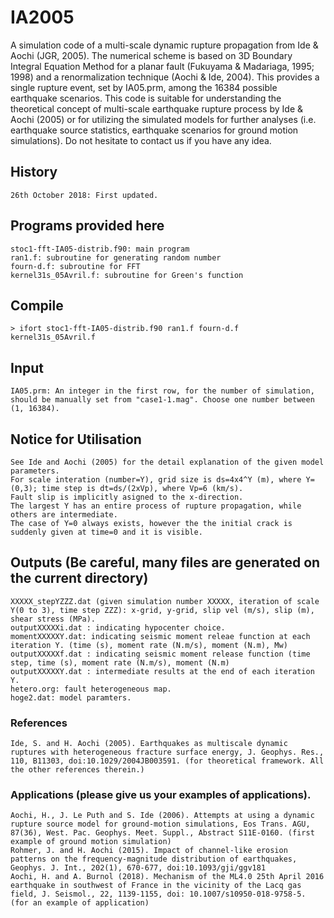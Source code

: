 # IA2005
A simulation code of a multi-scale dynamic rupture propagation from Ide &amp; Aochi (JGR, 2005). The numerical scheme is based on 3D Boundary Integral Equation Method for a planar fault (Fukuyama &amp; Madariaga, 1995; 1998) and a renormalization technique (Aochi &amp; Ide, 2004). This provides a single rupture event, set by IA05.prm, among the 16384 possible earthquake scenarios. This code is suitable for understanding the theoretical concept of multi-scale earthquake rupture process by Ide &amp; Aochi (2005) or for utilizing the simulated models for further analyses (i.e. earthquake source statistics, earthquake scenarios for ground motion simulations). Do not hesitate to contact us if you have any idea.  

## History
	26th October 2018: First updated.

## Programs provided here
	stoc1-fft-IA05-distrib.f90: main program
	ran1.f: subroutine for generating random number
	fourn-d.f: subroutine for FFT
	kernel31s_05Avril.f: subroutine for Green's function

## Compile
	> ifort stoc1-fft-IA05-distrib.f90 ran1.f fourn-d.f kernel31s_05Avril.f 

## Input
	IA05.prm: An integer in the first row, for the number of simulation, should be manually set from "case1-1.mag". Choose one number between (1, 16384).

## Notice for Utilisation
	See Ide and Aochi (2005) for the detail explanation of the given model parameters. 
	For scale interation (number=Y), grid size is ds=4x4^Y (m), where Y=(0,3); time step is dt=ds/(2xVp), where Vp=6 (km/s).
	Fault slip is implicitly asigned to the x-direction.
	The largest Y has an entire process of rupture propagation, while others are intermediate. 
	The case of Y=0 always exists, however the the initial crack is suddenly given at time=0 and it is visible.

## Outputs (Be careful, many files are generated on the current directory)
	XXXXX_stepYZZZ.dat (given simulation number XXXXX, iteration of scale Y(0 to 3), time step ZZZ): x-grid, y-grid, slip vel (m/s), slip (m), shear stress (MPa).
	outputXXXXXi.dat : indicating hypocenter choice.
	momentXXXXXY.dat: indicating seismic moment releae function at each iteration Y. (time (s), moment rate (N.m/s), moment (N.m), Mw)
	outputXXXXXf.dat : indicating seismic moment release function (time step, time (s), moment rate (N.m/s), moment (N.m)
	outputXXXXXY.dat : intermediate results at the end of each iteration Y.
	hetero.org: fault heterogeneous map.
	hoge2.dat: model paramters.

### References
	Ide, S. and H. Aochi (2005). Earthquakes as multiscale dynamic ruptures with heterogeneous fracture surface energy, J. Geophys. Res., 110, B11303, doi:10.1029/2004JB003591. (for theoretical framework. All the other references therein.)
	
	
### Applications (please give us your examples of applications).
	Aochi, H., J. Le Puth and S. Ide (2006). Attempts at using a dynamic rupture source model for ground-motion simulations, Eos Trans. AGU, 87(36), West. Pac. Geophys. Meet. Suppl., Abstract S11E-0160. (first example of ground motion simulation)
	Rohmer, J. and H. Aochi (2015). Impact of channel-like erosion patterns on the frequency-magnitude distribution of earthquakes, Geophys. J. Int., 202(1), 670-677, doi:10.1093/gji/ggv181
	Aochi, H. and A. Burnol (2018). Mechanism of the ML4.0 25th April 2016 earthquake in southwest of France in the vicinity of the Lacq gas field, J. Seismol., 22, 1139-1155, doi: 10.1007/s10950-018-9758-5. (for an example of application)
